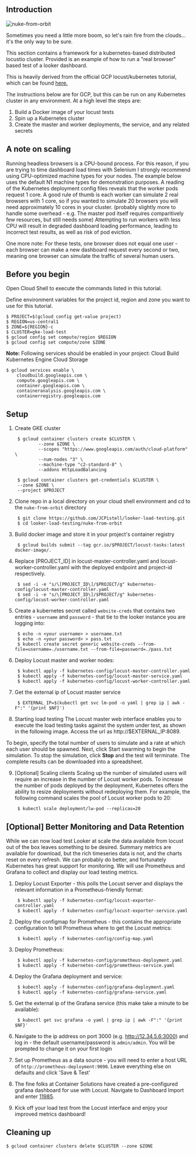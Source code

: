 ## Introduction

![nuke-from-orbit](https://i.imgflip.com/1o9ejc.jpg)

Sometimes you need a little more boom, so let's rain fire from the clouds... it's the only way to be sure.

This section contains a framework for a kubernetes-based distributed locustio cluster. Provided is an example of how to run a "real browser" based test of a
looker dashboard.

This is heavily derived from the official GCP locust/kubernetes tutorial, which can be found
[here.](https://cloud.google.com/solutions/distributed-load-testing-using-gke)

The instructions below are for GCP, but this can be run on any Kubernetes cluster in any environment. At a high level
the steps are:

1. Build a Docker image of your locust tests
2. Spin up a Kubernetes cluster
3. Create the master and worker deployments, the service, and any related secrets

## A note on scaling

Running headless browsers is a CPU-bound process. For this reason, if you are trying to time dashboard load times with Selenium I strongly recommend using CPU-optimized
machine types for your nodes. The example below uses the default N1 machine types for demonstration purposes. A reading of the Kubernetes deployment config files reveals
that the worker pods request 1 core. A good rule of thumb is each worker can simulate 2 real browsers with 1 core, so if you wanted to simulate 20 browsers you will need
approximately 10 cores in your cluster. (probably slightly more to handle some overhead - e.g. The master pod itself requires comparitively few resources, but still
needs some) Attempting to run workers with less CPU will result in degraded dashboard loading performance, leading to incorrect test results, as well as risk of pod eviction.

One more note: For these tests, one browser does not equal one user - each browser can make a new dashboard request
every second or two, meaning one browser can simulate the traffic of several human users.

## Before you begin

Open Cloud Shell to execute the commands listed in this tutorial.

Define environment variables for the project id, region and zone you want to use for this tutorial.

    $ PROJECT=$(gcloud config get-value project)
    $ REGION=us-central1
    $ ZONE=${REGION}-c
    $ CLUSTER=gke-load-test
    $ gcloud config set compute/region $REGION
    $ gcloud config set compute/zone $ZONE

**Note:** Following services should be enabled in your project:
Cloud Build
Kubernetes Engine
Cloud Storage

    $ gcloud services enable \
        cloudbuild.googleapis.com \
        compute.googleapis.com \
        container.googleapis.com \
        containeranalysis.googleapis.com \
        containerregistry.googleapis.com

## Setup

1. Create GKE cluster

        $ gcloud container clusters create $CLUSTER \
                --zone $ZONE \
                --scopes "https://www.googleapis.com/auth/cloud-platform" \
                --num-nodes "3" \
                --machine-type "c2-standard-8" \
                --addons HttpLoadBalancing

        $ gcloud container clusters get-credentials $CLUSTER \
        --zone $ZONE \
        --project $PROJECT

2. Clone repo in a local directory on your cloud shell environment and cd to the `nuke-from-orbit` directory

        $ git clone https://github.com/JCPistell/looker-load-testing.git
        $ cd looker-load-testing/nuke-from-orbit

3. Build docker image and store it in your project's container registry

        $ gcloud builds submit --tag gcr.io/$PROJECT/locust-tasks:latest docker-image/.

4. Replace [PROJECT_ID] in locust-master-controller.yaml and locust-worker-controller.yaml with the deployed endpoint and project-id respectively.

        $ sed -i -e "s/\[PROJECT_ID\]/$PROJECT/g" kubernetes-config/locust-master-controller.yaml
        $ sed -i -e "s/\[PROJECT_ID\]/$PROJECT/g" kubernetes-config/locust-worker-controller.yaml


5. Create a kubernetes secret called `website-creds` that contains two entries - `username` and `password` - that tie to
   the looker instance you are logging into:

        $ echo -n <your username> > username.txt
        $ echo -n <your password> > pass.txt
        $ kubectl create secret generic website-creds --from-file=username=./username.txt --from-file=password=./pass.txt

6. Deploy Locust master and worker nodes:

        $ kubectl apply -f kubernetes-config/locust-master-controller.yaml
        $ kubectl apply -f kubernetes-config/locust-master-service.yaml
        $ kubectl apply -f kubernetes-config/locust-worker-controller.yaml

7. Get the external ip of Locust master service

        $ EXTERNAL_IP=$(kubectl get svc lm-pod -o yaml | grep ip | awk -F":" '{print $NF}')

8. Starting load testing
The Locust master web interface enables you to execute the load testing tasks against the system under test, as shown in the following image. Access the url as http://$EXTERNAL_IP:8089.

To begin, specify the total number of users to simulate and a rate at which each user should be spawned. Next, click Start swarming to begin the simulation. To stop the simulation, click **Stop** and the test will terminate. The complete results can be downloaded into a spreadsheet.

9. [Optional] Scaling clients
Scaling up the number of simulated users will require an increase in the number of Locust worker pods. To increase the number of pods deployed by the deployment, Kubernetes offers the ability to resize deployments without redeploying them. For example, the following command scales the pool of Locust worker pods to 20:

        $ kubectl scale deployment/lw-pod --replicas=20

## [Optional] Better Monitoring and Data Retention

While we can now load test Looker at scale the data available from locust out of the box leaves something to be desired.
Summary metrics are available for download, but the rich timeseries data is not, and the charts reset on every refresh. We can probably do better, and fortunately Kubernetes has great support for monitoring. We will use Prometheus and Grafana to collect and display our load testing metrics.

1. Deploy Locust Exporter - this polls the Locust server and displays the relevant information in a Prometheus-friendly format:

        $ kubectl apply -f kubernetes-config/locust-exporter-controller.yaml
        $ kubectl apply -f kubernetes-config/locust-exporter-service.yaml

2. Deploy the configmap for Prometheus - this contains the appropriate configuration to tell Prometheus where to get the Locust metrics:
        
        $ kubectl apply -f kubernetes-config/config-map.yaml

3. Deploy Prometheus:
        
        $ kubectl apply -f kubernetes-config/prometheus-deployment.yaml
        $ kubectl apply -f kubernetes-config/prometheus-service.yaml

4. Deploy the Grafana deployment and service:
        
        $ kubectl apply -f kubernetes-config/grafana-deployment.yaml
        $ kubectl apply -f kubernetes-config/grafana-service.yaml

5. Get the external ip of the Grafana service (this make take a minute to be available):
        
        $ kubectl get svc grafana -o yaml | grep ip | awk -F":" '{print $NF}'

6. Navigate to the ip address on port 3000 (e.g. http://12.34.5.6:3000) and log in - the default username/password is `admin/admin`. You will be prompted to change it on your first login

7. Set up Prometheus as a data source - you will need to enter a host URL of `http://prometheus-deployment:9090`. Leave everything else on defaults and click 'Save & Test'
8. The fine folks at Container Solutions have created a pre-configured grafana dashboard for use with Locust. Navigate to Dashboard Import and enter [11985](https://grafana.com/grafana/dashboards/11985).
9. Kick off your load test from the Locust interface and enjoy your improved metrics dashboard!

## Cleaning up

    $ gcloud container clusters delete $CLUSTER --zone $ZONE
